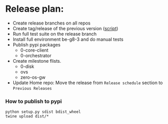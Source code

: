# Release plan:

- Create release branches on all repos
- Create tag/release of the previous version ([script](https://github.com/Incubaid/dev_process/blob/master/scripts/createrelease.py))
- Run full test suite on the release branch
- Install full environment be-g8-3 and do manual tests
- Publish pypi packages
  - 0-core-client
  - 0-orchestrator
- Create milestone flists.
  - 0-disk
  - ovs
  - zero-os-gw
- Update Home repo: Move the release from `Release schedule` section to `Previous Releases`


### How to publish to pypi
```shell
python setup.py sdist bdist_wheel
twine upload dist/*
```
